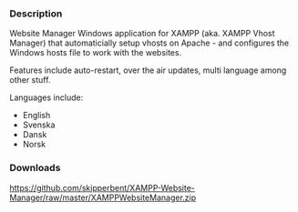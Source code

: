 ### Description
Website Manager Windows application for XAMPP (aka. XAMPP Vhost Manager) that automaticially setup vhosts on Apache - and configures the Windows hosts file to work with the websites. 

Features include auto-restart, over the air updates, multi language among other stuff.

Languages include:
- English
- Svenska
- Dansk
- Norsk

### Downloads
https://github.com/skipperbent/XAMPP-Website-Manager/raw/master/XAMPPWebsiteManager.zip
